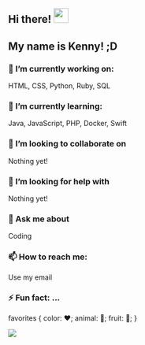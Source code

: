 ## Hi there! <img src="https://raw.githubusercontent.com/MartinHeinz/MartinHeinz/master/wave.gif" width="30px">
## My name is Kenny! ;D

<!--
**KennyOliver/KennyOliver** is a ✨ _special_ ✨ repository because its `README.md` (this file) appears on your GitHub profile.

Here are some ideas to get you started: -->

### 🔭 I’m currently working on:
HTML, CSS, Python, Ruby, SQL
### 🌱 I’m currently learning:
Java, JavaScript, PHP, Docker, Swift
### 👯 I’m looking to collaborate on
Nothing yet!
### 🤔 I’m looking for help with
Nothing yet!
### 💬 Ask me about
Coding
### 📫 How to reach me:
Use my email
### ⚡️ Fun fact: ...
 favorites {
color: ❤️;
animal: 🐞;
fruit: 🍓;
}

![](https://visitor-badge.laobi.icu/badge?page_id=KennyOliver.KennyOliver)
